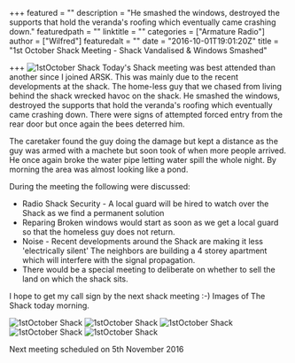 +++
featured = ""
description = "He smashed the windows, destroyed the supports that hold the veranda's roofing which eventually came crashing down."
featuredpath = ""
linktitle = ""
categories = ["Armature Radio"]
author = ["Wilfred"]
featuredalt = ""
date = "2016-10-01T19:01:20Z"
title = "1st October Shack Meeting - Shack Vandalised & Windows Smashed"

+++
![1stOctober Shack](/img/ham/900px-October-Meeting3.jpg)
Today's Shack meeting was best attended than another since I joined ARSK. This was mainly due to the recent developments at the shack. The home-less guy that we chased from living behind the shack wrecked havoc on the shack. He smashed the windows, destroyed the supports that hold the veranda's roofing which eventually came crashing down. There were signs of attempted forced entry from the rear door but once again the bees deterred him.

The caretaker found the guy doing the damage but kept a distance as the guy was armed with a machete but soon took of when more people arrived. He once again broke the water pipe letting water spill the whole night. By morning the area was almost looking like a pond.

During the meeting the following were discussed:

* Radio Shack Security - A local guard will be hired to watch over the Shack as we find a permanent solution
* Reparing Broken windows would start as soon as we get a local guard so that the homeless guy does not return.
* Noise - Recent developments around the Shack are making it less 'electrically silent' The neighbors are building a 4 storey apartment which will  interfere with the signal propagation.
* There would be a special meeting to deliberate on whether to sell the land on which the shack sits.

I hope to get my call sign by the next shack meeting :-)
Images of The Shack today morning.

![1stOctober Shack](/img/ham/900px-October-Meeting2.jpg)
![1stOctober Shack](/img/ham/900px-October-Meeting4.jpg)
![1stOctober Shack](/img/ham/900px-October-Meeting6.jpg)
![1stOctober Shack](/img/ham/900px-October-Meeting7.jpg)
![1stOctober Shack](/img/ham/900px-October-Meeting8.jpg)

Next meeting scheduled on 5th November 2016
